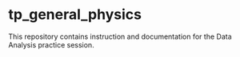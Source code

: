 # tp_general_physics

This repository contains instruction and documentation for the Data Analysis practice session.


